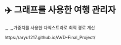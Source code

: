 <h1>✈️ 그래프를 사용한 여행 관리자</h1>
<p>,,, ,,,가중치를 사용한 다익스트라로 최적 경로 계산</p>
<p><a="https://aryu1217.github.io/AVD-Final_Project/">https://aryu1217.github.io/AVD-Final_Project/</p>
